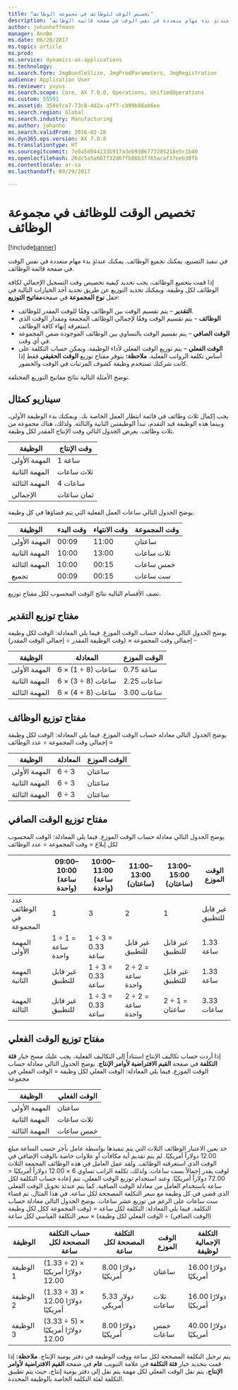 ```yaml
---
title: "تخصيص الوقت للوظائف في مجموعة الوظائف‬"
description: "في تنفيذ التصنيع، يمكنك تجميع الوظائف. يمكنك عندئذٍ بدء مهام متعددة في نفس الوقت في صفحة قائمة الوظائف."
author: johanhoffmann
manager: AnnBe
ms.date: 06/20/2017
ms.topic: article
ms.prod: 
ms.service: dynamics-ax-applications
ms.technology: 
ms.search.form: JmgBundleSlize, JmgProdParameters, JmgRegistration
audience: Application User
ms.reviewer: yuyus
ms.search.scope: Core, AX 7.0.0, Operations, UnifiedOperations
ms.custom: 55591
ms.assetid: 358efce7-73c8-4d2a-a7f7-cb99b88ab6ee
ms.search.region: Global
ms.search.industry: Manufacturing
ms.author: johanho
ms.search.validFrom: 2016-02-28
ms.dyn365.ops.version: AX 7.0.0
ms.translationtype: HT
ms.sourcegitcommit: 7e0a5d044133b917a3eb9386773205218e5c1b40
ms.openlocfilehash: 26dc5a5a667f32d67fb86b3f765acaf37eeb38fb
ms.contentlocale: ar-sa
ms.lasthandoff: 09/29/2017

---
```


# <a name="allocate-time-to-jobs-in-a-job-bundle"></a>تخصيص الوقت للوظائف في مجموعة الوظائف‬

[!include[banner](../includes/banner.md)]


في تنفيذ التصنيع، يمكنك تجميع الوظائف. يمكنك عندئذٍ بدء مهام متعددة في نفس الوقت في صفحة قائمة الوظائف.

إذا قمت بتجميع الوظائف، يجب تحديد كيفية تخصيص وقت التسجيل الإجمالي لكافة الوظائف لكل وظيفة. ويمكنك تحديد التوزيع عن طريق تحديد أحد الخيارات التالية في حقل **نوع المجموعة** في صفحة**مفاتيح التوزيع**:

-   **التقدير** – يتم تقسيم الوقت بين الوظائف وفقًا للوقت المقدر للوظائف.
-   **الوظائف** – يتم تقسيم الوقت وفقًا لإجمالي الوظائف المجمعة ومقدار الوقت الذي استغرقه إنهاء كافة الوظائف.
-   **الوقت الصافي** – يتم تقسيم الوقت بالتساوي بين الوظائف الموجودة ضمن المجموعة في أي وقت.
-   **الوقت الفعلي** – يتم توزيع الوقت الفعلي لأداء الوظيفة. ويمكن حساب التكلفة على أساس تكلفة الرواتب الفعلية. **ملاحظة:** يتوفر مفتاح توزيع **الوقت الحقيقي** فقط إذا كانت شركتك تستخدم وظيفة كشوف المرتبات في الوقت والحضور.

توضح الأمثلة التالية نتائج مفاتيح التوزيع المختلفة.

## <a name="example-scenario"></a>سيناريو كمثال
يجب إكمال ثلاث وظائف في قائمة انتظار العمل الخاصة بك. ويمكنك بدء الوظيفة الأولى، وبينما هذه الوظيفة قيد التقدم، تبدأ الوظيفتين الثانية والثالثة. ولذلك، هناك مجموعة من ثلاث وظائف. يعرض الجدول التالي وقت الإنتاج المقدر لكل وظيفة.

| الوظيفة   | وقت الإنتاج |
|-------|-----------------|
| المهمة الأولى | 1 ساعة          |
| المهمة الثانية | ثلاث ساعات         |
| المهمة الثالثة | 4 ساعات         |
| الإجمالي | ثمان ساعات         |

يوضح الجدول التالي ساعات العمل الفعلية التي يتم قضاؤها في كل وظيفة.

| الوظيفة    | وقت البدء | وقت الانتهاء | وقت المجموعة |
|--------|------------|----------|-------------|
| المهمة الأولى  | 00:09      | 11:00    | ساعتان     |
| المهمة الثانية  | 10:00      | 13:00    | ثلاث ساعات     |
| المهمة الثالثة  | 10:00      | 00:15    | خمس ساعات     |
| تجميع | 00:09      | 00:15    | ست ساعات     |

تصف الأقسام التالية نتائج الوقت المحسوب لكل مفتاح توزيع.

## <a name="estimation-allocation-key"></a>مفتاح توزيع التقدير
يوضح الجدول التالي معادلة حساب الوقت الموزع. فيما يلي المعادلة: الوقت لكل وظيفة - إجمالي وقت المجموعة × (وقت الوظيفة المقدر ÷ إجمالي الوقت المقدر)

| الوظيفة   | المعادلة           | الوقت الموزع |
|-------|-------------------|----------------|
| المهمة الأولى | 6 × (1 ÷ 8) ساعات | 0.75 ساعة      |
| المهمة الثانية | 6 × (3 ÷ 8) ساعات | 2.25 ساعات     |
| المهمة الثالثة | 6 × (4 ÷ 8) ساعات | 3.00 ساعات     |

## <a name="jobs-allocation-key"></a>مفتاح توزيع الوظائف
يوضح الجدول التالي معادلة حساب الوقت الموزع. فيما يلي المعادلة: الوقت لكل وظيفة = إجمالي وقت المجموعة ÷ عدد الوظائف

| الوظيفة   | المعادلة | الوقت الموزع |
|-------|---------|----------------|
| المهمة الأولى | 6 ÷ 3   | ساعتان        |
| المهمة الثانية | 6 ÷ 3   | ساعتان        |
| المهمة الثالثة | 6 ÷ 3   | ساعتان        |

## <a name="net-time-allocation-key"></a>مفتاح توزيع الوقت الصافي
يوضح الجدول التالي معادلة حساب الوقت الموزع. فيما يلي المعادلة: الوقت المحسوب لكل إبلاغ = وقت المجموعة ÷ عدد الوظائف

|                              | 09:00–10:00 (ساعة واحدة) | 10:00–11:00 (ساعة واحدة) | 11:00–13:00 (ساعتان) | 13:00–15:00 (ساعتان) | الوقت الموزع |
|------------------------------|----------------------|----------------------|-----------------------|-----------------------|----------------|
| عدد الوظائف في المجموعة | 1                    | 3                    | 2                     | 1                     | غير قابل للتطبيق |
| المهمة الأولى                        | 1 ÷ 1 = ساعة واحدة       | 1 ÷ 3 = 0.33 ساعة    | غير قابل للتطبيق        | غير قابل للتطبيق        | 1.33 ساعة     |
| المهمة الثانية                        | غير قابل للتطبيق       | 1 ÷ 3 = 0.33 ساعة    | 2 ÷ 2 = ساعة واحدة        | غير قابل للتطبيق        | 1.33 ساعة     |
| المهمة الثالثة                        | غير قابل للتطبيق       | 1 ÷ 3 = 0.33 ساعة    | 2 ÷ 2 = ساعة واحدة        | 2 ÷ 1 = ساعتان       | 3.33 ساعات     |

## <a name="real-time-allocation-key"></a>مفتاح توزيع الوقت الفعلي
إذا أردت حساب تكاليف الإنتاج استناداً إلى التكاليف الفعلية، يجب عليك مسح خيار **فئة التكلفة** في صفحة **القيم الافتراضية لأوامر الإنتاج**. يوضح الجدول التالي معادلة حساب الوقت الموزع. فيما يلي المعادلة: الوقت الفعلي لكل وظيفة = الوقت الفعلي في مجموعة

| الوظيفة   | الوقت الفعلي |
|-------|-------------|
| المهمة الأولى | ساعتان     |
| المهمة الثانية | ثلاث ساعات     |
| المهمة الثالثة | خمس ساعات     |

خذ بعين الاعتبار الوظائف الثلاث التي يتم تنفيذها بواسطة عامل بأجر حسب الساعة مبلغ 12.00 دولاراً أمريكيًا. لم يتم تقديم أية مكافآت أو علاوات خاصة بالوقت الإضافي في الوقت الذي استغرقته الوظائف. ولقد عمل العامل في هذه الوظائف المجمعة الثلاث لوقت يقدر إجمالاً بست ساعات. ولذلك، تكلفة الراتب تساوي 6 × 12.00 دولاراً أمريكيًا = 72.00 دولاراً أمريكيًا. وعند استخدام توزيع الوقت الفعلي، تتم إعادة حساب التكلفة لكل ساعة باستخدام العامل من معادلة الوقت الصافية. كما يتم عندئذ تحويل الوقت الفعلي الذي قضي في كل وظيفة مع سعر التكلفة المصححة لكل ساعة. في هذا المثال، تم قضاء ست ساعات على الرغم من توزيع عشر ساعات. يوضح الجدول التالي معادلة حساب التكلفة. فيما يلي المعادلة: التكلفة لكل ساعة = (وقت المجموعة ككل لكل وظيفة (الوقت الصافي) ÷ الوقت الفعلي لكل وظيفة) × سعر التكلفة القياسي لكل ساعة

| الوظيفة   | حساب التكلفة المصححة لكل ساعة | التكلفة المصححة لكل ساعة | الوقت الموزع | التكلفة الإجمالية لوظيفة |
|-------|----------------------------------------|-------------------------|----------------|-------------------|
| الوظيفة 1 | (1.33 ÷ 2) × دولارًا أمريكيًا 12.00                 | 8.00 دولارًا أمريكيًا                | ساعتان        | 16.00 دولارًا أمريكيًا         |
| الوظيفة 2 | (1.33 ÷ 3) × 12.00 دولارًا أمريكيًا                 | 5.33 دولار أمريكي                | ثلاث ساعات        | 16.00 دولارًا أمريكيًا         |
| الوظيفة 3 | (3.33 ÷ 5) × دولارًا أمريكيًا 12.00                 | 8.00 دولارًا أمريكيًا                | خمس ساعات        | 40.00 دولارًا أمريكيًا         |

يتم ترحيل التكلفة المصححة لكل ساعة ووقت الوظيفة في دفتر يومية الإنتاج. **ملاحظة:** إذا قمت بتحديد خيار **فئة التكلفة** في علامة التبويب **عام** في صفحة **القيم الافتراضية لأوامر الإنتاج**، يتم نقل الوقت الفعلي لكل مهمة يتم نقل إلى دفتر يومية إنتاج، حيث يتم تطبيق التكلفة لفئة التكلفة الخاصة بالوظيفة المحددة.




